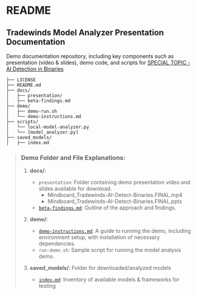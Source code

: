 # README
## Tradewinds Model Analyzer Presentation Documentation

Demo documentation repository, including key components such as presentation (video & slides), demo code, and scripts for  [SPECIAL TOPIC - AI Detection in Binaries](https://www.tradewindai.com/opportunities/cm0cet7jl0000jw0c1wdmvqft)



```
├── LICENSE
├── README.md
├── docs/
│   ├── presentation/
│   ├── beta-findings.md
├── demo/
│   ├── demo-run.sh
│   └── demo-instructions.md
├── scripts/
│   └── local-model-analyzer.py
│   └── [model_analyzer.py]
├── saved_models/
│   ├── index.md

```

> ### Demo Folder and File Explanations:
> 1. **docs/**: 
>     - `presentation`: Folder containing demo presentation video and slides available for download.
>        - Mindboard_Tradewinds-AI-Detect-Binaries.FINAL.mp4
>        - Mindboard_Tradewinds-AI-Detect-Binaries.FINAL.pptx
>     - [`beta-findings.md`](./docs/beta-findings.md): Outline of the approach and findings.
>
> 2. **demo/**:
>     - [`demo-instructions.md`](./demo/demo-instructions.md): A guide to running the demo, including environment setup, with installation of necessary dependencies.
>     - `run-demo.sh`: Sample script for running the model analysis demo.
>
> 3. **saved_models/**: Folder for downloaded/analyzed models
>     - [`index.md`](./saved_models/index.md): Inventory of available models & frameworks for testing

